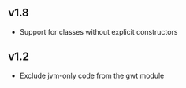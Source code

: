 ## v1.8
- Support for classes without explicit constructors

## v1.2

- Exclude jvm-only code from the gwt module
